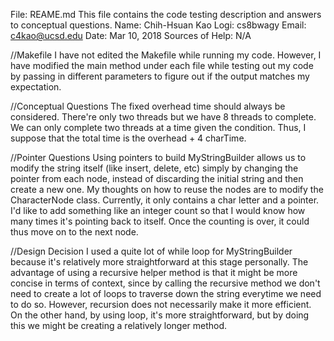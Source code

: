File: REAME.md
This file contains the code testing description and answers to conceptual
questions. 
Name: Chih-Hsuan Kao
Logi: cs8bwagy
Email: c4kao@ucsd.edu
Date: Mar 10, 2018
Sources of Help: N/A

//Makefile
    I have not edited the Makefile while running my code. However, I have
    modified the main method under each file while testing out my code by
    passing in different parameters to figure out if the output matches my
    expectation. 

//Conceptual Questions
    The fixed overhead time should always be considered. There're only two
    threads but we have 8 threads to complete. We can only complete two threads
    at a time given the condition. Thus, I suppose that the total time is the
    overhead + 4 charTime. 

//Pointer Questions
    Using pointers to build MyStringBuilder allows us to modify the string
    itself (like insert, delete, etc) simply by changing the pointer from each
    node, instead of discarding the initial string and then create a new one. 
    My thoughts on how to reuse the nodes are to modify the CharacterNode class. 
    Currently, it only contains a char letter and a pointer. I'd like to add
    something like an integer count so that I would know how many times it's
    pointing back to itself. Once the counting is over, it could thus move on to
    the next node. 

//Design Decision
    I used a quite lot of while loop for MyStringBuilder because it's relatively
    more straightforward at this stage personally. 
    The advantage of using a recursive helper method is that it might be more
    concise in terms of context, since by calling the recursive method we
    don't need to create a lot of loops to traverse down the string everytime we
    need to do so. However, recursion does not necessarily make it more
    efficient. On the other hand, by using loop, it's more straightforward, but
    by doing this we might be creating a relatively longer method. 
